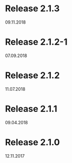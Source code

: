 # Release 2.1.3
09.11.2018

# Release 2.1.2-1
07.09.2018

# Release 2.1.2
11.07.2018

# Release 2.1.1
09.04.2018

# Release 2.1.0
12.11.2017

